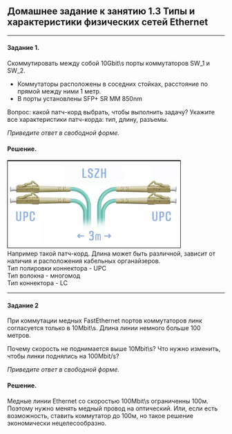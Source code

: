## Домашнее задание к занятию 1.3 Типы и характеристики физических сетей Ethernet  

---

#### Задание 1.

Cкоммутировать между собой 10Gbit\s порты коммутаторов SW_1 и SW_2.

- Коммутаторы расположены в соседних стойках, расстояние по прямой между ними 1 метр.
- В порты установлены SFP+ SR  MM 850nm

Вопрос: какой патч-корд выбрать, чтобы выполнить задачу?
Укажите все характеристики патч-корда: тип, длину, разъемы.

*Приведите ответ в свободной форме.*  

#### Решение.  

![1](pic/1.png)  
Например такой патч-корд. Длина может быть различной, зависит от наличия и расположения кабельных органайзеров.  
Тип полировки коннектора - UPC  
Тип волокна - многомод  
Тип коннектора - LC

---

#### Задание 2

При коммутации медных FastEthernet портов коммутаторов линк согласуется только в 10Mbit\s. Длина линии немного больше 100 метров. 

Почему скорость не поднимается выше 10Mbit\s? Что нужно изменить, чтобы линки поднялись на 100Mbit/s? 

*Приведите ответ в свободной форме.*

#### Решение.  

Медные линии Ethernet со скоростью 100Mbit\s ограниченны 100м. Поэтому нужно менять медный провод на оптический. Или, если есть возможность, ставить коммутатор до 100м, но такое решение экономически нецелесообразно.  
